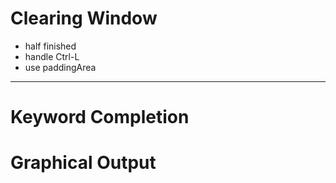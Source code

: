 
# Clearing Window
- half finished
- handle Ctrl-L
- use paddingArea

----

# Keyword Completion

# Graphical Output

